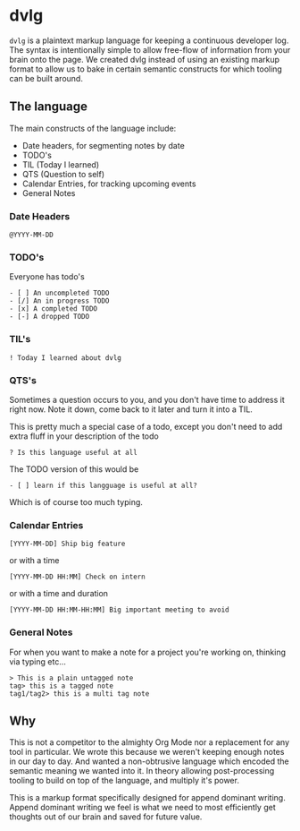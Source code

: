# dvlg

`dvlg` is a plaintext markup language for keeping a continuous developer log.
The syntax is intentionally simple to allow free-flow of information from your brain onto the page.
We created dvlg instead of using an existing markup format to allow us to bake in certain semantic constructs for which tooling can be built around.

## The language

The main constructs of the language include:
- Date headers, for segmenting notes by date
- TODO's
- TIL (Today I learned)
- QTS (Question to self)
- Calendar Entries, for tracking upcoming events
- General Notes

### Date Headers

```
@YYYY-MM-DD
```

### TODO's
Everyone has todo's
```
- [ ] An uncompleted TODO
- [/] An in progress TODO
- [x] A completed TODO
- [-] A dropped TODO
```

### TIL's
```
! Today I learned about dvlg
```

### QTS's
Sometimes a question occurs to you, and you don't have time to address it right now.
Note it down, come back to it later and turn it into a TIL.

This is pretty much a special case of a todo, except you don't need to add extra fluff in your description of the todo

```
? Is this language useful at all
```

The TODO version of this would be
```
- [ ] learn if this langguage is useful at all?
```

Which is of course too much typing.

### Calendar Entries
```
[YYYY-MM-DD] Ship big feature
```
or with a time
```
[YYYY-MM-DD HH:MM] Check on intern
```
or with a time and duration
```
[YYYY-MM-DD HH:MM-HH:MM] Big important meeting to avoid
```

### General Notes
For when you want to make a note for a project you're working on, thinking via typing etc...

```
> This is a plain untagged note
tag> this is a tagged note
tag1/tag2> this is a multi tag note
```

## Why
This is not a competitor to the almighty Org Mode nor a replacement for any tool in particular.
We wrote this because we weren't keeping enough notes in our day to day.
And wanted a non-obtrusive language which encoded the semantic meaning we wanted into it.
In theory allowing post-processing tooling to build on top of the language, and multiply it's power.

This is a markup format specifically designed for append dominant writing.
Append dominant writing we feel is what we need to most efficiently get thoughts out of our brain and saved for future value.